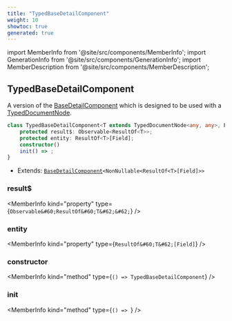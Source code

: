 ```yaml
---
title: "TypedBaseDetailComponent"
weight: 10
showtoc: true
generated: true
---
```

<!-- This file was generated from the Vendure source. Do not modify. Instead, re-run the "docs:build" script -->
import MemberInfo from '@site/src/components/MemberInfo';
import GenerationInfo from '@site/src/components/GenerationInfo';
import MemberDescription from '@site/src/components/MemberDescription';


## TypedBaseDetailComponent

<GenerationInfo sourceFile="packages/admin-ui/src/lib/core/src/common/base-detail.component.ts" sourceLine="179" packageName="@vendure/admin-ui" />

A version of the <a href='/reference/admin-ui-api/list-detail-views/base-detail-component#basedetailcomponent'>BaseDetailComponent</a> which is designed to be used with a
[TypedDocumentNode](https://the-guild.dev/graphql/codegen/plugins/typescript/typed-document-node).

```ts title="Signature"
class TypedBaseDetailComponent<T extends TypedDocumentNode<any, any>, Field extends keyof ResultOf<T>> extends BaseDetailComponent<NonNullable<ResultOf<T>[Field]>> {
    protected result$: Observable<ResultOf<T>>;
    protected entity: ResultOf<T>[Field];
    constructor()
    init() => ;
}
```
* Extends: <code><a href='/reference/admin-ui-api/list-detail-views/base-detail-component#basedetailcomponent'>BaseDetailComponent</a>&#60;NonNullable&#60;ResultOf&#60;T&#62;[Field]&#62;&#62;</code>



<div className="members-wrapper">

### result$

<MemberInfo kind="property" type={`Observable&#60;ResultOf&#60;T&#62;&#62;`}   />


### entity

<MemberInfo kind="property" type={`ResultOf&#60;T&#62;[Field]`}   />


### constructor

<MemberInfo kind="method" type={`() => TypedBaseDetailComponent`}   />


### init

<MemberInfo kind="method" type={`() => `}   />




</div>
